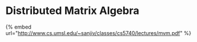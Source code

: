 # Distributed Matrix Algebra

{% embed url="http://www.cs.umsl.edu/~sanjiv/classes/cs5740/lectures/mvm.pdf" %}

